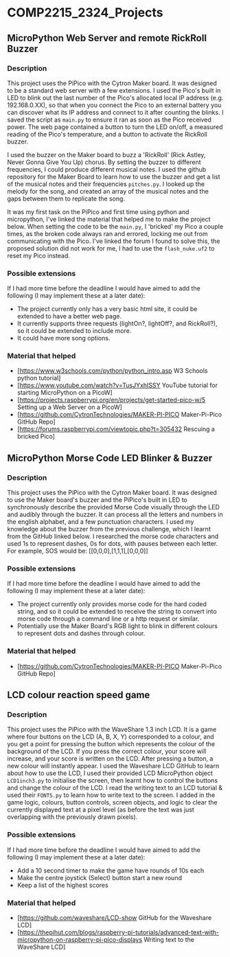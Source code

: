 # COMP2215_2324_Projects
## MicroPython Web Server and remote RickRoll Buzzer
### Description
This project uses the PiPico with the Cytron Maker board. It was designed to be a standard web server with a few extensions. I used the Pico's built in LED to blink out the last number of the Pico's allocated local IP address (e.g. 192.168.0.XX), so that when you connect the Pico to an external battery you can discover what its IP address and connect to it after counting the blinks. I saved the script as <code>main.py</code> to ensure it ran as soon as the Pico received power. The web page contained a button to turn the LED on/off, a measured reading of the Pico's temperature, and a button to activate the RickRoll buzzer.

I used the buzzer on the Maker board to buzz a 'RickRoll' (Rick Astley, Never Gonna Give You Up) chorus. By setting the buzzer to different frequencies, I could produce different musical notes. I used the github repository for the Maker Board to learn how to use the buzzer and get a list of the musical notes and their frequencies <code>pitches.py</code>. I looked up the melody for the song, and created an array of the musical notes and the gaps between them to replicate the song.

It was my first task on the PiPico and first time using python and micropython, I've linked the material that helped me to make the project below. When setting the code to be the <code>main.py</code>, I 'bricked' my Pico a couple times, as the broken code always ran and errored, locking me out from communicating with the Pico. I've linked the forum I found to solve this, the proposed solution did not work for me, I had to use the <code>flash_nuke.uf2</code> to reset my Pico instead.

### Possible extensions
If I had more time before the deadline I would have aimed to add the following (I may implement these at a later date):
* The project currently only has a very basic html site, it could be extended to have a better web page.
* It currently supports three requests (lightOn?, lightOff?, and RickRoll?), so it could be extended to include more.
* It could have more song options.

### Material that helped
* [https://www.w3schools.com/python/python_intro.asp W3 Schools python tutorial]
* [https://www.youtube.com/watch?v=TusJYxhISSY YouTube tutorial for starting MicroPython on a PicoW]
* [https://projects.raspberrypi.org/en/projects/get-started-pico-w/5 Setting up a Web Server on a PicoW]
* [https://github.com/CytronTechnologies/MAKER-PI-PICO Maker-Pi-Pico GitHub Repo]
* [https://forums.raspberrypi.com/viewtopic.php?t=305432 Rescuing a bricked Pico]

## MicroPython Morse Code LED Blinker & Buzzer
### Description
This project uses the PiPico with the Cytron Maker board. It was designed to use the Maker board's buzzer and the PiPico's built in LED to synchronously describe the provided Morse Code visually through the LED and audibly through the buzzer. It can process all the letters and numbers in the english alphabet, and a few punctuation characters. I used my knowledge about the buzzer from the previous challenge, which I learnt from the GitHub linked below. I researched the morse code characters and used 1s to represent dashes, 0s for dots, with pauses between each letter. For example, SOS would be: [[0,0,0],[1,1,1],[0,0,0]]

### Possible extensions
If I had more time before the deadline I would have aimed to add the following (I may implement these at a later date):
* The project currently only provides morse code for the hard coded string, and so it could be extended to receive the string to convert into morse code through a command line or a http request or similar.
* Potentially use the Maker Board's RGB light to blink in different colours to represent dots and dashes through colour.

### Material that helped
* [https://github.com/CytronTechnologies/MAKER-PI-PICO Maker-Pi-Pico GitHub Repo]

## LCD colour reaction speed game
### Description
This project uses the PiPico with the WaveShare 1.3 inch LCD. It is a game where four buttons on the LCD (A, B, X, Y) corresponded to a colour, and you get a point for pressing the button which represents the colour of the background of the LCD. If you press the correct colour, your score will increase, and your score is written on the LCD. After pressing a button, a new colour will instantly appear. I used the Waveshare LCD GitHub to learn about how to use the LCD, I used their provided LCD MicroPython object <code>LCD1inch3.py</code> to initialise the screen, then learnt how to control the buttons and change the colour of the LCD. I read the writing text to an LCD tutorial & used their <code>FONTS.py</code> to learn how to write text to the screen. I added in the game logic, colours, button controls, screen objects, and logic to clear the currently displayed text at a pixel level (as before the text was just overlapping with the previously drawn pixels).

### Possible extensions
If I had more time before the deadline I would have aimed to add the following (I may implement these at a later date):
* Add a 10 second timer to make the game have rounds of 10s each
* Make the centre joystick (Select) button start a new round
* Keep a list of the highest scores

### Material that helped
* [https://github.com/waveshare/LCD-show GitHub for the Waveshare LCD]
* [https://thepihut.com/blogs/raspberry-pi-tutorials/advanced-text-with-micropython-on-raspberry-pi-pico-displays Writing text to the WaveShare LCD]
